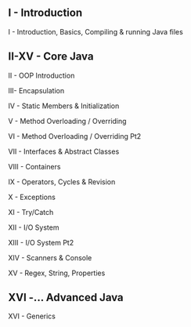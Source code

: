## I - Introduction
I - Introduction, Basics, Compiling & running Java files

## II-XV - Core Java
II - OOP Introduction

III- Encapsulation

IV - Static Members & Initialization

V - Method Overloading / Overriding

VI - Method Overloading / Overriding Pt2

VII - Interfaces & Abstract Classes

VIII - Containers

IX - Operators, Cycles & Revision

X - Exceptions

XI - Try/Catch

XII - I/O System

XIII - I/O System Pt2

XIV - Scanners & Console

XV - Regex, String, Properties

## XVI -... Advanced Java
XVI - Generics
